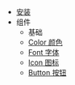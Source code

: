 - [安装](install)
- 组件
  - 基础
   - [Color 颜色](color)
   - [Font 字体](font)
   - [Icon 图标](Icon)
   - [Button 按钮](button)

